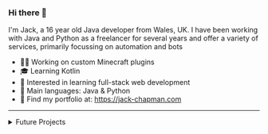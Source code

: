 ### Hi there 👋

I'm Jack, a 16 year old Java developer from Wales, UK. I have been working with Java and Python as a freelancer for several years and offer a variety of services, primarily focussing on automation and bots

- 👨‍💻 Working on custom Minecraft plugins
- 🎓 Learning Kotlin
- 🤔 Interested in learning full-stack web development
- 💬 Main languages: Java & Python
- 🔗 Find my portfolio at: https://jack-chapman.com

---

<details>
  <summary>Future Projects</summary>
  
  * Integrating Discord bots with a full stack web dashboard
  * Update current portfolio and release source
  * Make open source Spigot plugins to show experience
</details>
